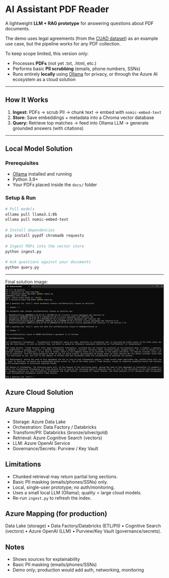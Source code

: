 # AI Assistant PDF Reader

A lightweight **LLM + RAG prototype** for answering questions about PDF documents.

The demo uses legal agreements (from the [CUAD dataset](https://www.atticusprojectai.org/cuad)) as an example use case, but the pipeline works for any PDF collection.

To keep scope limited, this version only:

* Processes **PDFs** (not yet .txt, .html, etc.)
* Performs basic **PII scrubbing** (emails, phone numbers, SSNs)
* Runs entirely **locally** using [Ollama](https://ollama.ai) for privacy, or through the Azure AI ecosystem as a cloud solution

---

## How It Works

1. **Ingest:** PDFs → scrub PII → chunk text → embed with `nomic-embed-text`
2. **Store:** Save embeddings + metadata into a Chroma vector database
3. **Query:** Retrieve top matches → feed into Ollama LLM → generate grounded answers (with citations)

---

## Local Model Solution

### Prerequisites

* [Ollama](https://ollama.ai) installed and running
* Python 3.9+
* Your PDFs placed inside the `docs/` folder

### Setup & Run

```bash
# Pull models
ollama pull llama3.1:8b
ollama pull nomic-embed-text

# Install dependencies
pip install pypdf chromadb requests

# Ingest PDFs into the vector store
python ingest.py

# Ask questions against your documents
python query.py
```

---


Final solution image:
![screenshot evidence](https://raw.githubusercontent.com/Nikhil-Pickle/AI-Assistant-PDF-Reader/refs/heads/main/Screenshot%202025-08-26%20192915.png)



## Azure Cloud Solution

## Azure Mapping
- Storage: Azure Data Lake
- Orchestration: Data Factory / Databricks
- Transform/PII: Databricks (bronze/silver/gold)
- Retrieval: Azure Cognitive Search (vectors)
- LLM: Azure OpenAI Service
- Governance/Secrets: Purview / Key Vault


## Limitations
- Chunked retrieval may return partial long sections.
- Basic PII masking (emails/phones/SSNs) only.
- Local, single-user prototype; no auth/monitoring.
- Uses a small local LLM (Ollama); quality < large cloud models.
- Re-run `ingest.py` to refresh the index.

## Azure Mapping (for production)
Data Lake (storage) • Data Factory/Databricks (ETL/PII) • Cognitive Search (vectors) • Azure OpenAI (LLM) • Purview/Key Vault (governance/secrets).


## Notes
- Shows sources for explainability
- Basic PII masking (emails/phones/SSNs)
- Demo only; production would add auth, networking, monitoring
